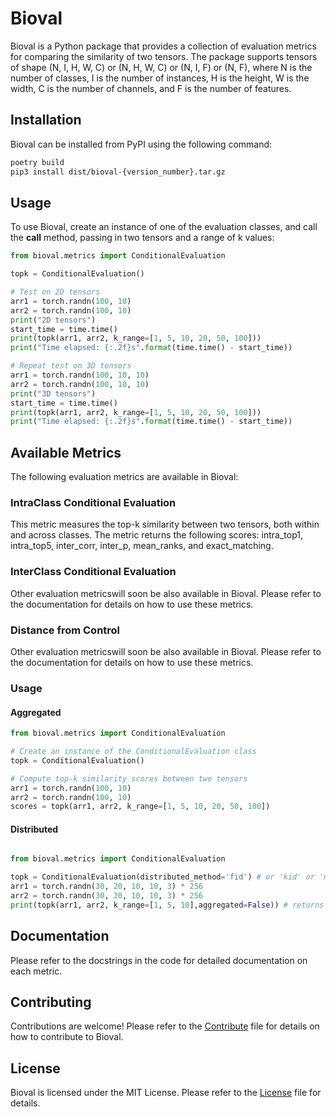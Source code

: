 # Bioval
Bioval is a Python package that provides a collection of evaluation metrics for comparing the similarity of two tensors. The package supports tensors of shape (N, I, H, W, C) or (N, H, W, C) or (N, I, F) or (N, F), where N is the number of classes, I is the number of instances, H is the height, W is the width, C is the number of channels, and F is the number of features.

## Installation
Bioval can be installed from PyPI using the following command:

```bash
poetry build
pip3 install dist/bioval-{version_number}.tar.gz
```

## Usage
To use Bioval, create an instance of one of the evaluation classes, and call the __call__ method, passing in two tensors and a range of k values:

```python
from bioval.metrics import ConditionalEvaluation

topk = ConditionalEvaluation()

# Test on 2D tensors
arr1 = torch.randn(100, 10)
arr2 = torch.randn(100, 10)
print("2D tensors")
start_time = time.time()
print(topk(arr1, arr2, k_range=[1, 5, 10, 20, 50, 100]))
print("Time elapsed: {:.2f}s".format(time.time() - start_time))

# Repeat test on 3D tensors
arr1 = torch.randn(100, 10, 10)
arr2 = torch.randn(100, 10, 10)
print("3D tensors")
start_time = time.time()
print(topk(arr1, arr2, k_range=[1, 5, 10, 20, 50, 100]))
print("Time elapsed: {:.2f}s".format(time.time() - start_time))
```

## Available Metrics
The following evaluation metrics are available in Bioval:

### IntraClass Conditional Evaluation
This metric measures the top-k similarity between two tensors, both within and across classes. The metric returns the following scores: intra_top1, intra_top5, inter_corr, inter_p, mean_ranks, and exact_matching.

### InterClass Conditional Evaluation
Other evaluation metricswill soon be also available in Bioval. Please refer to the documentation for details on how to use these metrics.

### Distance from Control
Other evaluation metricswill soon be also available in Bioval. Please refer to the documentation for details on how to use these metrics.

### Usage 

#### Aggregated 

```python
from bioval.metrics import ConditionalEvaluation

# Create an instance of the ConditionalEvaluation class
topk = ConditionalEvaluation()

# Compute top-k similarity scores between two tensors
arr1 = torch.randn(100, 10)
arr2 = torch.randn(100, 10)
scores = topk(arr1, arr2, k_range=[1, 5, 10, 20, 50, 100])
```

#### Distributed 
```python

from bioval.metrics import ConditionalEvaluation

topk = ConditionalEvaluation(distributed_method='fid') # or 'kid' or 'mmd'
arr1 = torch.randn(30, 20, 10, 10, 3) * 256
arr2 = torch.randn(30, 20, 10, 10, 3) * 256
print(topk(arr1, arr2, k_range=[1, 5, 10],aggregated=False)) # returns a dict of scores
```

## Documentation
Please refer to the docstrings in the code for detailed documentation on each metric.

## Contributing
Contributions are welcome! Please refer to the [Contribute]() file for details on how to contribute to Bioval.

## License
Bioval is licensed under the MIT License. Please refer to the [License]() file for details.
